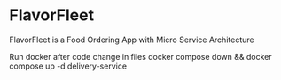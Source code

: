 # FlavorFleet

FlavorFleet is a Food Ordering App with Micro Service Architecture

Run docker after code change in files
docker compose down && docker compose up -d delivery-service
